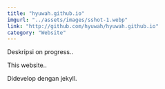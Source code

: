 ```yaml
---
title: "hyuwah.github.io"
imgurl: "../assets/images/sshot-1.webp"
link: "http://github.com/hyuwah/hyuwah.github.io"
category: "Website"
---
```

Deskripsi on progress..
<div class="progress">
      <div class="indeterminate"></div>
  </div>

This website..

Didevelop dengan jekyll.
